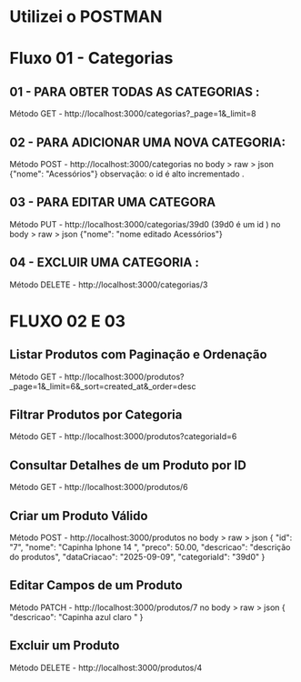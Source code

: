 # Utilizei o POSTMAN

# Fluxo 01 - Categorias 

## 01 - PARA OBTER TODAS AS CATEGORIAS : 
Método GET - http://localhost:3000/categorias?_page=1&_limit=8

## 02 - PARA ADICIONAR UMA NOVA CATEGORIA:
Método POST - http://localhost:3000/categorias
no body > raw > json 
  {"nome": "Acessórios"}
observação: o id é alto incrementado .

## 03 - PARA EDITAR UMA CATEGORA 
Método PUT - http://localhost:3000/categorias/39d0 (39d0 é um id )
no body > raw > json 
  {"nome": "nome editado Acessórios"}

## 04 - EXCLUIR UMA CATEGORIA :
Método DELETE - http://localhost:3000/categorias/3 

# FLUXO 02 E 03

## Listar Produtos com Paginação e Ordenação
Método GET - http://localhost:3000/produtos?_page=1&_limit=6&_sort=created_at&_order=desc

## Filtrar Produtos por Categoria
Método GET - http://localhost:3000/produtos?categoriaId=6 

## Consultar Detalhes de um Produto por ID
Método GET - http://localhost:3000/produtos/6

## Criar um Produto Válido
Método POST - http://localhost:3000/produtos 
no body > raw > json 
    {
      "id": "7",
      "nome": "Capinha Iphone 14 ",
      "preco": 50.00,
      "descricao": "descrição do produtos",
      "dataCriacao": "2025-09-09",
      "categoriaId": "39d0"
    }

## Editar Campos de um Produto
Método PATCH - http://localhost:3000/produtos/7 
no body > raw > json 
{
    "descricao": "Capinha azul claro "
}

## Excluir um Produto
Método DELETE - http://localhost:3000/produtos/4